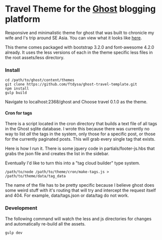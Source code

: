# Travel Theme for the [Ghost](https://ghost.org) blogging platform

Responsive and minimalistic theme for ghost that was built to chronicle my wife and I's trip around SE Asia. You can view what it looks like [here](http://travel.fdysart.com).

This theme comes packaged with bootstrap 3.2.0 and font-awesome 4.2.0 already. It uses the less versions of each in the theme specific less files in the root assets/less directory.

### Install

```
cd /path/to/ghost/content/themes
git clone https://github.com/ftdysa/ghost-travel-template.git
npm install
gulp build
```  

Navigate to localhost:2368/ghost and Choose travel 0.1.0 as the theme.

#### Cron for tags

There is a script located in the cron directory that builds a text file of all tags in the Ghost sqlite database. I wrote this because there was currently no way to list *all* the tags in the system, only those for a specific post, or those for the currently paginated posts. This will grab every single tag that exists.

Here is how I run it. There is some jquery code in partials/footer-js.hbs that grabs the json file and creates the list in the sidebar.

Eventually I'd like to turn this into a "tag cloud builder" type system.

```
/path/to/node /path/to/theme/cron/make-tags.js > /path/to/theme/data/tag_data
```

The name of the file has to be pretty specific because I believe ghost does some weird stuff with it's routing that will try and intercept the request itself and 404. For example, data/tags.json or data/tag do not work. 

### Development

The following command will watch the less and js directories for changes and automatically re-build all the assets.

```
gulp dev
```

